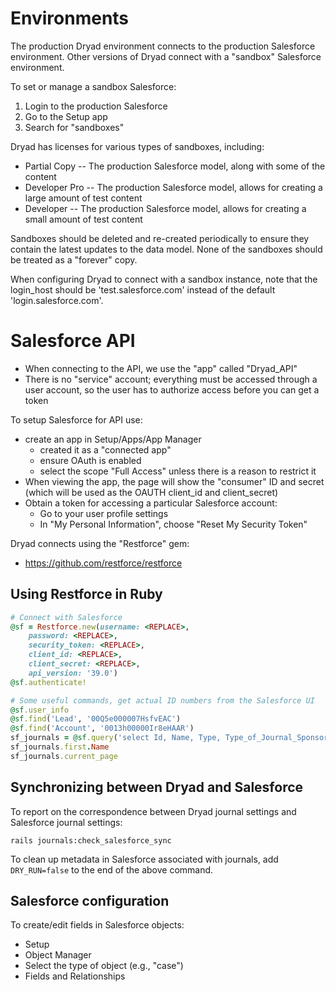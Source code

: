 
Environments
===============

The production Dryad environment connects to the production Salesforce
environment. Other versions of Dryad connect with a "sandbox" Salesforce
environment.

To set or manage a sandbox Salesforce:
1. Login to the production Salesforce
2. Go to the Setup app
3. Search for "sandboxes"

Dryad has licenses for various types of sandboxes, including:
- Partial Copy -- The production Salesforce model, along with some of the content
- Developer Pro -- The production Salesforce model, allows for creating a large amount of test content
- Developer -- The production Salesforce model, allows for creating a small amount of test content

Sandboxes should be deleted and re-created periodically to ensure they contain
the latest updates to the data model. None of the sandboxes should be treated as
a "forever" copy.

When configuring Dryad to connect with a sandbox instance, note that the
login_host should be 'test.salesforce.com' instead of the default
'login.salesforce.com'.


Salesforce API
===============

- When connecting to the API, we use the "app" called "Dryad_API"
- There is no "service" account; everything must be accessed through a user
  account, so the user has to authorize access before you can get a token

To setup Salesforce for API use:
- create an app in Setup/Apps/App Manager
  - created it as a "connected app"
  - ensure OAuth is enabled
  - select the scope "Full Access" unless there is a reason to restrict it
- When viewing the app, the page will show the "consumer" ID and secret (which
  will be used as the OAUTH client_id and client_secret)
- Obtain a token for accessing a particular Salesforce account:
  - Go to your user profile settings
  - In "My Personal Information", choose "Reset My Security Token"

Dryad connects using the "Restforce" gem:
- https://github.com/restforce/restforce


Using Restforce in Ruby
-------------------------

```ruby
# Connect with Salesforce
@sf = Restforce.new(username: <REPLACE>,
    password: <REPLACE>,
	security_token: <REPLACE>,
	client_id: <REPLACE>,
	client_secret: <REPLACE>,
	api_version: '39.0')
@sf.authenticate!

# Some useful commands, get actual ID numbers from the Salesforce UI
@sf.user_info
@sf.find('Lead', '00Q5e000007HsfvEAC') 
@sf.find('Account', '0013h00000Ir8eHAAR')
sf_journals = @sf.query('select Id, Name, Type, Type_of_Journal_Sponsorship__c from Account')
sf_journals.first.Name
sf_journals.current_page
```		


Synchronizing between Dryad and Salesforce
------------------------------------------

To report on the correspondence between Dryad journal settings and Salesforce
journal settings:

```
rails journals:check_salesforce_sync
```

To clean up metadata in Salesforce associated with journals, add `DRY_RUN=false`
to the end of the above command.


Salesforce configuration
--------------------------

To create/edit fields in Salesforce objects:
- Setup
- Object Manager
- Select the type of object (e.g., "case")
- Fields and Relationships
